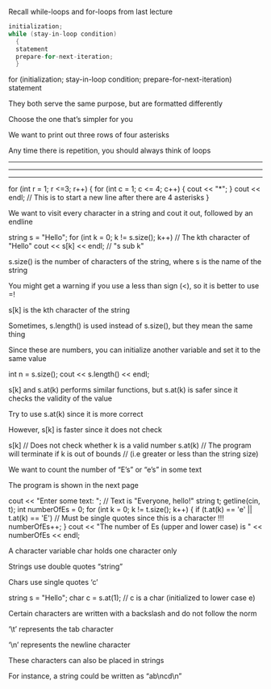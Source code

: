Recall while-loops and for-loops from last lecture

```cpp
initialization;
while (stay-in-loop condition)
  {
  statement
  prepare-for-next-iteration;
  }
```

for (initialization; stay-in-loop condition; prepare-for-next-iteration)
  statement

They both serve the same purpose, but are formatted differently

Choose the one that’s simpler for you

We want to print out three rows of four asterisks

Any time there is repetition, you should always think of loops

****
****
****

for (int r = 1; r <=3; r++)
{
  for (int c = 1; c <= 4; c++)
  {
      cout << "*";
  }
  cout << endl; // This is to start a new line after there are 4 asterisks
}









We want to visit every character in a string and cout it out, followed by an endline

string s = "Hello";
  for (int k = 0; k != s.size(); k++) // The kth character of "Hello"
    cout << s[k] << endl; // "s sub k"

s.size() is the number of characters of the string, where s is the name of the string

You might get a warning if you use a less than sign (<), so it is better to use =!

s[k] is the kth character of the string

Sometimes, s.length() is used instead of s.size(), but they mean the same thing

Since these are numbers, you can initialize another variable and set it to the same value

int n = s.size();
cout << s.length() << endl;

s[k] and s.at(k) performs similar functions, but s.at(k) is safer since it checks the validity of the value

Try to use s.at(k) since it is more correct

However, s[k] is faster since it does not check

s[k]      // Does not check whether k is a valid number
s.at(k)   // The program will terminate if k is out of bounds 
          // (i.e greater or less than the string size)

We want to count the number of “E’s” or “e’s” in some text

The program is shown in the next page










cout << "Enter some text: "; // Text is "Everyone, hello!"
string t;
getline(cin, t);
int numberOfEs = 0;
for (int k = 0; k != t.size(); k++)
{
  if (t.at(k) == 'e' || t.at(k) == 'E') // Must be single quotes since this is a character !!!
    numberOfEs++;
}
cout << "The number of Es (upper and lower case) is " << numberOfEs << endl;

A character variable char holds one character only

Strings use double quotes “string”

Chars use single quotes ‘c’ 

string s = "Hello";
char c = s.at(1); // c is a char (initialized to lower case e)

Certain characters are written with a backslash and do not follow the norm

‘\t’ represents the tab character

‘\n’ represents the newline character

These characters can also be placed in strings

For instance, a string could be written as “ab\ncd\n”
